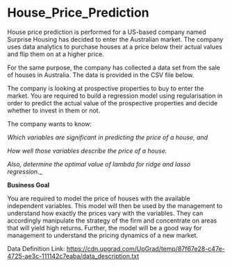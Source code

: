 # House_Price_Prediction

House price prediction is performed for a US-based company named Surprise Housing has decided to enter the Australian market. The company uses data analytics to purchase houses at a price below their actual values and flip them on at a higher price.

For the same purpose, the company has collected a data set from the sale of houses in Australia. The data is provided in the CSV file below.

The company is looking at prospective properties to buy to enter the market. You are required to build a regression model using regularisation in order to predict the actual value of the prospective properties and decide whether to invest in them or not.

The company wants to know:

_Which variables are significant in predicting the price of a house, and_

_How well those variables describe the price of a house._

_Also, determine the optimal value of lambda for ridge and lasso regression.__

**Business Goal**

You are required to model the price of houses with the available independent variables. This model will then be used by the management to understand how exactly the prices vary with the variables. They can accordingly manipulate the strategy of the firm and concentrate on areas that will yield high returns. Further, the model will be a good way for management to understand the pricing dynamics of a new market.

Data Definition Link: https://cdn.upgrad.com/UpGrad/temp/87f67e28-c47e-4725-ae3c-111142c7eaba/data_description.txt
